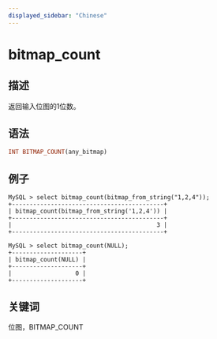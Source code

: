 ```yaml
---
displayed_sidebar: "Chinese"
---
```


# bitmap_count

## 描述

返回输入位图的1位数。

## 语法

```Haskell
INT BITMAP_COUNT(any_bitmap)
```

## 例子

```Plain Text
MySQL > select bitmap_count(bitmap_from_string("1,2,4"));
+-------------------------------------------+
| bitmap_count(bitmap_from_string('1,2,4')) |
+-------------------------------------------+
|                                         3 |
+-------------------------------------------+

MySQL > select bitmap_count(NULL);
+--------------------+
| bitmap_count(NULL) |
+--------------------+
|                  0 |
+--------------------+
```

## 关键词

位图，BITMAP_COUNT